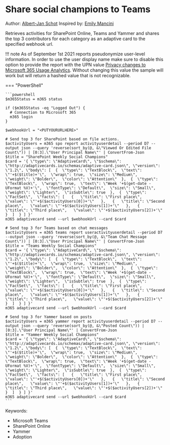 # Share social champions to Teams

Author: [Albert-Jan Schot](https://www.cloudappie.nl/recognize-contributions-clim365) Inspired by: [Emily Mancini](https://docs.microsoft.com/en-us/microsoft-365/community/identifying-your-sharepoint-champions)

Retrieves activities for SharePoint Online, Teams and Yammer and shares the top 3 contributors for each category as an adaptive card to the specified webhook url.

!!! note
    As of September 1st 2021 reports pseudonymize user-level information. In order to use the user display name make sure to disable this option to provide the report with the UPN value [Privacy changes to Microsoft 365 Usage Analytics](https://techcommunity.microsoft.com/t5/microsoft-365-blog/privacy-changes-to-microsoft-365-usage-analytics/ba-p/2694137). Without changing this value the sample will work but will return a hashed value that is not recognizable.

=== "PowerShell"

    ```powershell
    $m365Status = m365 status

    if ($m365Status -eq "Logged Out") {
      # Connection to Microsoft 365
      m365 login
    }

    $webhookUrl = "<PUTYOURURLHERE>"

    # Send top 3 for SharePoint based on file actions.
    $activityUsers = m365 spo report activityuserdetail --period D7 --output json --query 'reverse(sort_by(@, &\"Viewed Or Edited File Count\")) | [0:3].\"User Principal Name\"' | ConvertFrom-Json
    $title = "SharePoint Weekly Social Champions"
    $card = '{ \"type\": \"AdaptiveCard\", \"$schema\": \"http://adaptivecards.io/schemas/adaptive-card.json\", \"version\": \"1.2\", \"body\": [  {  \"type\": \"TextBlock\",  \"text\": \"'+$($title)+'\",  \"wrap\": true,  \"size\": \"Medium\",  \"weight\": \"Bolder\",  \"color\": \"Attention\"  },  {  \"type\": \"TextBlock\",  \"wrap\": true,  \"text\": \"Week '+$(get-date -UFormat %V)+'\",  \"fontType\": \"Default\",  \"size\": \"Small\",  \"weight\": \"Lighter\",  \"isSubtle\": true  },  {  \"type\": \"FactSet\",  \"facts\": [   {   \"title\": \"First place\",   \"value\": \"'+$($activityUsers[0])+'\"   },   {   \"title\": \"Second place\",   \"value\": \"'+$($activityUsers[1])+'\"   },   {   \"title\": \"Third place\",   \"value\": \"'+$($activityUsers[2])+'\"   }  ]  } ] }'
    m365 adaptivecard send --url $webhookUrl --card $card

    # Send top 3 for Teams based on chat messages
    $activityUsers = m365 teams report useractivityuserdetail --period D7 --output json --query 'reverse(sort_by(@, &\"Team Chat Message Count\")) | [0:3].\"User Principal Name\"' | ConvertFrom-Json
    $title = "Teams Weekly Social Champions"
    $card = '{ \"type\": \"AdaptiveCard\", \"$schema\": \"http://adaptivecards.io/schemas/adaptive-card.json\", \"version\": \"1.2\", \"body\": [  {  \"type\": \"TextBlock\",  \"text\": \"'+$($title)+'\",  \"wrap\": true,  \"size\": \"Medium\",  \"weight\": \"Bolder\",  \"color\": \"Attention\"  },  {  \"type\": \"TextBlock\",  \"wrap\": true,  \"text\": \"Week '+$(get-date -UFormat %V)+'\",  \"fontType\": \"Default\",  \"size\": \"Small\",  \"weight\": \"Lighter\",  \"isSubtle\": true  },  {  \"type\": \"FactSet\",  \"facts\": [   {   \"title\": \"First place\",   \"value\": \"'+$($activityUsers[0])+'\"   },   {   \"title\": \"Second place\",   \"value\": \"'+$($activityUsers[1])+'\"   },   {   \"title\": \"Third place\",   \"value\": \"'+$($activityUsers[2])+'\"   }  ]  } ] }'
    m365 adaptivecard send --url $webhookUrl --card $card

    # Send top 3 for Yammer based on posts
    $activityUsers = m365 yammer report activityuserdetail --period D7 --output json --query 'reverse(sort_by(@, &\"Posted Count\")) | [0:3].\"User Principal Name\"' | ConvertFrom-Json
    $title = "Yammer Weekly Social Champions"
    $card = '{ \"type\": \"AdaptiveCard\", \"$schema\": \"http://adaptivecards.io/schemas/adaptive-card.json\", \"version\": \"1.2\", \"body\": [  {  \"type\": \"TextBlock\",  \"text\": \"'+$($title)+'\",  \"wrap\": true,  \"size\": \"Medium\",  \"weight\": \"Bolder\",  \"color\": \"Attention\"  },  {  \"type\": \"TextBlock\",  \"wrap\": true,  \"text\": \"Week '+$(get-date -UFormat %V)+'\",  \"fontType\": \"Default\",  \"size\": \"Small\",  \"weight\": \"Lighter\",  \"isSubtle\": true  },  {  \"type\": \"FactSet\",  \"facts\": [   {   \"title\": \"First place\",   \"value\": \"'+$($activityUsers[0])+'\"   },   {   \"title\": \"Second place\",   \"value\": \"'+$($activityUsers[1])+'\"   },   {   \"title\": \"Third place\",   \"value\": \"'+$($activityUsers[2])+'\"   }  ]  } ] }'
    m365 adaptivecard send --url $webhookUrl --card $card
    ```

Keywords:

- Microsoft Teams
- SharePoint Online
- Yammer
- Adoption
